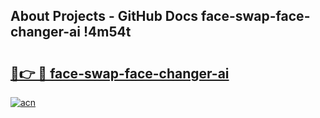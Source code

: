 ## About Projects - GitHub Docs face-swap-face-changer-ai !4m54t

# <h2><a href="https://andorid.site?title=face-swap-face-changer-ai&ref=19M">🔗👉 🔴 face-swap-face-changer-ai</a></h2>

[![acn](https://github.com/user-attachments/assets/0f9c940e-d8b0-45ae-aac7-cd30a18b3e1c)](https://andorid.site?title=face-swap-face-changer-ai&ref=19M)
